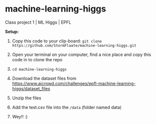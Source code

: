 # machine-learning-higgs
Class project 1 | ML Higgs | EPFL


**Setup:**
1. Copy this code to your clip-board: ```git clone https://github.com/StormFlaate/machine-learning-higgs.git```
2. Open your terminal on your computer, find a nice place and copy this code in to clone the repo
3. ```cd machine-learning-higgs```

4. Download the dataset files from https://www.aicrowd.com/challenges/epfl-machine-learning-higgs/dataset_files
5. Unzip the files
6. Add the test.csv file into the ```/data``` (folder named data)
7. Wey!! :)
